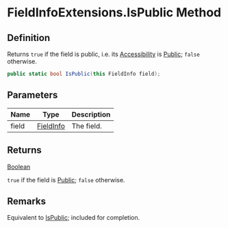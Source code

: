# FieldInfoExtensions.IsPublic Method
## Definition

Returns `true` if the field is public, i.e. its [Accessibility](MrKWatkins.Reflection.Accessibility.md) is [Public](MrKWatkins.Reflection.Accessibility.md#fields); `false` otherwise.

```c#
public static bool IsPublic(this FieldInfo field);
```

## Parameters

| Name | Type | Description |
| ---- | ---- | ----------- |
| field | [FieldInfo](https://learn.microsoft.com/en-gb/dotnet/api/System.Reflection.FieldInfo) | The field. |

## Returns

[Boolean](https://learn.microsoft.com/en-gb/dotnet/api/System.Boolean)

`true` if the field is [Public](MrKWatkins.Reflection.Accessibility.md#fields); `false` otherwise.
## Remarks

Equivalent to [IsPublic](https://learn.microsoft.com/en-gb/dotnet/api/System.Reflection.FieldInfo.IsPublic); included for completion.

